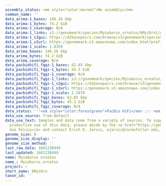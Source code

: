 ```yaml
---
assembly_status: <em style="color:maroon">No assembly</em>
common_name: ''
data_arima-1_bases: 146.26 Gbp
data_arima-1_bytes: 74.2 GiB
data_arima-1_coverage: N/A
data_arima-1_links: s3://genomeark/species/Myioborus_ornatus/bMyiOrn1/genomic_data/arima/<br>
data_arima-1_s3gui: https://42basepairs.com/browse/s3/genomeark/species/Myioborus_ornatus/bMyiOrn1/genomic_data/arima/
data_arima-1_s3url: https://genomeark.s3.amazonaws.com/index.html?prefix=species/Myioborus_ornatus/bMyiOrn1/genomic_data/arima/
data_arima-1_scale: 1.8359
data_arima_bases: 146.26 Gbp
data_arima_bytes: 74.2 GiB
data_arima_coverage: N/A
data_pacbiohifi_fqgz-1_bases: 62.65 Gbp
data_pacbiohifi_fqgz-1_bytes: 45.3 GiB
data_pacbiohifi_fqgz-1_coverage: N/A
data_pacbiohifi_fqgz-1_links: s3://genomeark/species/Myioborus_ornatus/bMyiOrn1/genomic_data/pacbio_hifi/<br>
data_pacbiohifi_fqgz-1_s3gui: https://42basepairs.com/browse/s3/genomeark/species/Myioborus_ornatus/bMyiOrn1/genomic_data/pacbio_hifi/
data_pacbiohifi_fqgz-1_s3url: https://genomeark.s3.amazonaws.com/index.html?prefix=species/Myioborus_ornatus/bMyiOrn1/genomic_data/pacbio_hifi/
data_pacbiohifi_fqgz-1_scale: 1.2879
data_pacbiohifi_fqgz_bases: 62.65 Gbp
data_pacbiohifi_fqgz_bytes: 45.3 GiB
data_pacbiohifi_fqgz_coverage: N/A
data_status: '''<em style="color:forestgreen">PacBio HiFi</em> ::: <em style="color:forestgreen">Arima</em>'''
data_use_source: from-default
data_use_text: Samples and data come from a variety of sources. To support fair and
  productive use of this data, please abide by the <a href="https://genome10k.soe.ucsc.edu/data-use-policies/">Data
  Use Policy</a> and contact Erich D. Jarvis, ejarvis@rockefeller.edu, with any questions.
genome_size: 0
genome_size_display: ''
genome_size_method: ''
last_raw_data: 1681238449
last_updated: 1681238449
name: Myioborus ornatus
name_: Myioborus_ornatus
project: ~
short_name: bMyiOrn
taxon_id: ''
---
```

